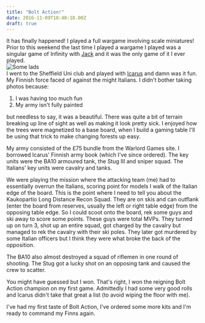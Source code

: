 ```yaml
---
title: "Bolt Action!"
date: 2016-11-09T18:40:18.00Z
draft: true
---
```



It has finally happened! I played a full wargame involving scale miniatures! Prior to this weekend the last time I played a wargame I played was a singular game of Infinity with [Jack](https://twitter.com/starmanfish) and it was the only game of it I ever played.  
 ![Some lads](/content/images/2016/04/some-lads.jpg)  
 I went to the Sheffield Uni club and played with [Icarus](https://twitter.com/BenIcarusCotton) and damn was it fun. My Finnish force faced of against the might Italians. I didn't bother taking photos because:
 
1. I was having too much fun
2. My army isn't fully painted

but needless to say, it was a beautiful. There was quite a bit of terrain breaking up line of sight as well as making it look pretty sick. I enjoyed how the trees were magnetized to a base board, when I build a gaming table I'll be using that trick to make changing forests up easy.
 
My army consisted of the £75 bundle from the Warlord Games site. I borrowed Icarus' Finnish army book (which I've since ordered). The key units were the BA10 armoured tank, the Stug III and sniper squad. The Italians' key units were cavalry and tanks.
 
We were playing the mission where the attacking team (me) had to essentially overrun the Italians, scoring point for models I walk of the Italian edge of the board. This is the point where I need to tell you about the Kaukopartio Long Distance Recon Squad. They are on skis and can outflank (enter the board from reserves, usually the left or right table edge) from the opposing table edge. So I could scoot onto the board, rek some guys and ski away to score some points. These guys were total MVPs. They turned up on turn 3, shot up an entire squad, got charged by the cavalry but managed to rek the cavalry with their ski poles. They later got murdered by some Italian officers but I think they were what broke the back of the opposition.
 
The BA10 also almost destroyed a squad of riflemen in one round of shooting. The Stug got a lucky shot on an opposing tank and caused the crew to scatter.
 
You might have guessed but I won. That's right, I won the reigning Bolt Action champion on my first game. Admittedly I had some very good rolls and Icarus didn't take that great a list (to avoid wiping the floor with me).
 
I've had my first taste of Bolt Action, I've ordered some more kits and I'm ready to command my Finns again.

